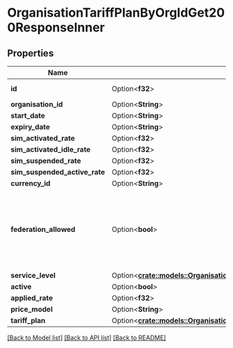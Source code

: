 # OrganisationTariffPlanByOrgIdGet200ResponseInner

## Properties

Name | Type | Description | Notes
------------ | ------------- | ------------- | -------------
**id** | Option<**f32**> | ID of the tariff plan assignment | [optional]
**organisation_id** | Option<**String**> |  | [optional]
**start_date** | Option<**String**> |  | [optional]
**expiry_date** | Option<**String**> |  | [optional]
**sim_activated_rate** | Option<**f32**> |  | [optional]
**sim_activated_idle_rate** | Option<**f32**> |  | [optional]
**sim_suspended_rate** | Option<**f32**> |  | [optional]
**sim_suspended_active_rate** | Option<**f32**> |  | [optional]
**currency_id** | Option<**String**> |  | [optional]
**federation_allowed** | Option<**bool**> | Custom federation_allowed configuration for the organisation. If set to null, the default configuration from the tariff plan will be applied.  | [optional]
**service_level** | Option<[**crate::models::OrganisationTariffPlanByOrgIdGet200ResponseInnerServiceLevel**](OrganisationTariffPlanByOrgIdGet_200_response_inner_service_level.md)> |  | [optional]
**active** | Option<**bool**> |  | [optional]
**applied_rate** | Option<**f32**> |  | [optional]
**price_model** | Option<**String**> |  | [optional]
**tariff_plan** | Option<[**crate::models::OrganisationTariffPlanByOrgIdGet200ResponseInnerTariffPlan**](OrganisationTariffPlanByOrgIdGet_200_response_inner_tariff_plan.md)> |  | [optional]

[[Back to Model list]](../README.md#documentation-for-models) [[Back to API list]](../README.md#documentation-for-api-endpoints) [[Back to README]](../README.md)


